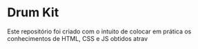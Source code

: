 # Drum Kit
Este repositório foi criado com o intuito de colocar em prática os conhecimentos de HTML, CSS e JS obtidos atrav
